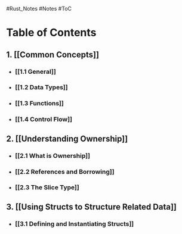 #Rust_Notes    #Notes    #ToC

# Table of Contents

## 1. [[Common Concepts]]
- ### [[1.1 General]]
- ### [[1.2 Data Types]]
- ### [[1.3 Functions]]
- ### [[1.4 Control Flow]]

## 2. [[Understanding Ownership]]
- ### [[2.1 What is Ownership]] 
- ### [[2.2 References and Borrowing]]
- ### [[2.3 The Slice Type]]

## 3. [[Using Structs to Structure Related Data]]
- ### [[3.1 Defining and Instantiating Structs]]